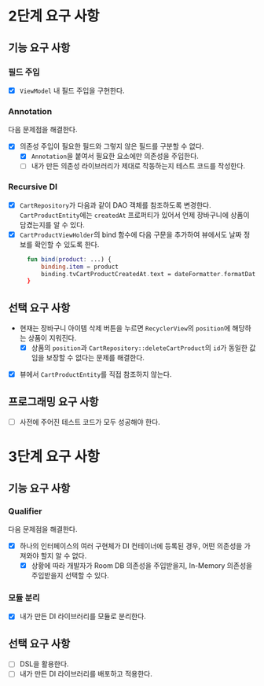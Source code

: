 # 2단계 요구 사항

## 기능 요구 사항

### 필드 주입
- [x] `ViewModel` 내 필드 주입을 구현한다.

### Annotation
다음 문제점을 해결한다.

- [x] 의존성 주입이 필요한 필드와 그렇지 않은 필드를 구분할 수 없다.
  - [x] `Annotation`을 붙여서 필요한 요소에만 의존성을 주입한다.
  - [ ] 내가 만든 의존성 라이브러리가 제대로 작동하는지 테스트 코드를 작성한다.

### Recursive DI
- [x] `CartRepository`가 다음과 같이 DAO 객체를 참조하도록 변경한다.  
  `CartProductEntity`에는 `createdAt` 프로퍼티가 있어서 언제 장바구니에 상품이 담겼는지를 알 수 있다.
- [x] `CartProductViewHolder`의 bind 함수에 다음 구문을 추가하여 뷰에서도 날짜 정보를 확인할 수 있도록 한다.  
  ```kotlin
    fun bind(product: ...) { 
        binding.item = product
        binding.tvCartProductCreatedAt.text = dateFormatter.formatDate(product.createdAt) // 추가됨
    }
  ```

## 선택 요구 사항
- 현재는 장바구니 아이템 삭제 버튼을 누르면 `RecyclerView`의 `position`에 해당하는 상품이 지워진다.  
  - [x] 상품의 `position`과 `CartRepository::deleteCartProduct`의 `id`가 동일한 값임을 보장할 수 없다는 문제를 해결한다.
- [x] 뷰에서 `CartProductEntity`를 직접 참조하지 않는다.

## 프로그래밍 요구 사항
- [ ] 사전에 주어진 테스트 코드가 모두 성공해야 한다.


# 3단계 요구 사항

## 기능 요구 사항

### Qualifier
다음 문제점을 해결한다.

- [x] 하나의 인터페이스의 여러 구현체가 DI 컨테이너에 등록된 경우, 어떤 의존성을 가져와야 할지 알 수 없다.
  - [x] 상황에 따라 개발자가 Room DB 의존성을 주입받을지, In-Memory 의존성을 주입받을지 선택할 수 있다.

### 모듈 분리
- [x] 내가 만든 DI 라이브러리를 모듈로 분리한다.

## 선택 요구 사항
- [ ] DSL을 활용한다.
- [ ] 내가 만든 DI 라이브러리를 배포하고 적용한다.
